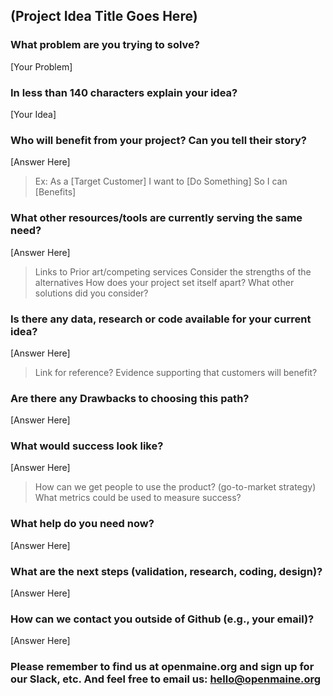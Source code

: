 <!--- Fill in the template below and click 'Submit new issue'  --->
<!--- Okay to skip some sections, but they'll likely need to be completed before this becomes 'a project' --->

## (Project Idea Title Goes Here)


### What problem are you trying to solve?

[Your Problem]


### In less than 140 characters explain your idea?

[Your Idea]


### Who will benefit from your project? Can you tell their story?

[Answer Here]
> Ex: As a [Target Customer] I want to [Do Something] So I can [Benefits] 



### What other resources/tools are currently serving the same need? 

[Answer Here]
> Links to Prior art/competing services
> Consider the strengths of the alternatives
> How does your project set itself apart?
> What other solutions did you consider? 


### Is there any data, research or code available for your current idea?

[Answer Here]
> Link for reference?
> Evidence supporting that customers will benefit?


### Are there any Drawbacks to choosing this path?

[Answer Here]


### What would success look like?

[Answer Here]
> How can we get people to use the product? (go-to-market strategy)
> What metrics could be used to  measure success?


### What help do you need now?

[Answer Here]


### What are the next steps (validation, research, coding, design)?

[Answer Here]


### How can we contact you outside of Github (e.g., your email)?

[Answer Here]

### Please remember to find us at openmaine.org and sign up for our Slack, etc. And feel free to email us: hello@openmaine.org
